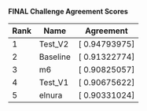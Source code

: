 **FINAL Challenge Agreement Scores**



|Rank|Name|Agreement|
|----|-----|---|
|1|Test_V2|[ 0.94793975]|
|2|Baseline|[ 0.91322774]|
|3|m6|[ 0.90825057]|
|4|Test_V1|[ 0.90675622]|
|5|elnura|[ 0.90331024]|
